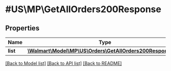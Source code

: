 # #US\MP\GetAllOrders200Response

## Properties

Name | Type | Description | Notes
------------ | ------------- | ------------- | -------------
**list** | [**\Walmart\Model\MP\US\Orders\GetAllOrders200ResponseList**](GetAllOrders200ResponseList.md) |  | [optional]


[[Back to Model list]](../) [[Back to API list]](../../Api/US/MP) [[Back to README]](../../README.md)
